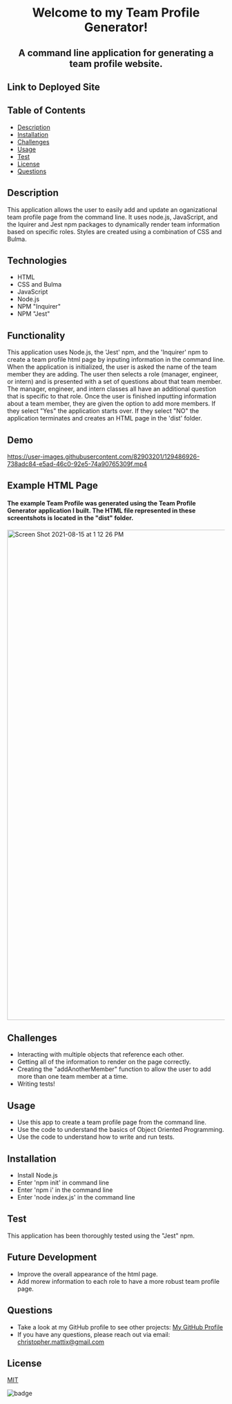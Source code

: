 

# <p align="center">Welcome to my Team Profile Generator!</p> 
## <p align="center">A command line application for generating a team profile website.</p>

## Link to Deployed Site


## Table of Contents
  * [Description](#description)
  * [Installation](#installation)
  * [Challenges](#challenges)
  * [Usage](#usage)
  * [Test](#test)
  * [License](#license)
  * [Questions](#questions)

## Description

This application allows the user to easily add and update an oganizational team profile page from the command line. It uses node.js, JavaScript, and the Iquirer and Jest npm packages to dynamically render team information based on specific roles. Styles are created using a combination of CSS and Bulma.
 
## Technologies
* HTML
* CSS and Bulma
* JavaScript
* Node.js
* NPM "Inquirer"
* NPM "Jest"

## Functionality

This application uses Node.js, the 'Jest' npm, and the 'Inquirer' npm to create a team profile html page by inputing information in the command line. When the application is initialized, the user is asked the name of the team member they are adding. The user then selects a role (manager, engineer, or intern) and is presented with a set of questions about that team member. The manager, engineer, and intern classes all have an additional question that is specific to that role. Once the user is finished inputting information about a team member, they are given the option to add more members. If they select "Yes" the application starts over. If they select "NO" the application terminates and creates an HTML page in the 'dist' folder.

## Demo
https://user-images.githubusercontent.com/82903201/129486926-738adc84-e5ad-46c0-92e5-74a90765309f.mp4

## Example HTML Page
#### The example Team Profile was generated using the Team Profile Generator application I built. The HTML file represented in these screentshots is located in the "dist" folder.
<img width="1136" alt="Screen Shot 2021-08-15 at 1 12 26 PM" src="https://user-images.githubusercontent.com/82903201/129486659-30a53200-04c7-4db7-b17e-3fc939f2fab7.png">

## Challenges

* Interacting with multiple objects that reference each other.
* Getting all of the information to render on the page correctly.
* Creating the "addAnotherMember" function to allow the user to add more than one team member at a time.
* Writing tests!

## Usage
* Use this app to create a team profile page from the command line.
* Use the code to understand the basics of Object Oriented Programming.
* Use the code to understand how to write and run tests. 

## Installation
* Install Node.js
* Enter 'npm init' in command line
* Enter 'npm i' in the command line
* Enter 'node index.js' in the command line

## Test 
This application has been thoroughly tested using the "Jest" npm.

## Future Development
* Improve the overall appearance of the html page.
* Add morew information to each role to have a more robust team profile page.

## Questions
* Take a look at my GitHub profile to see other projects: 
[My GitHub Profile](https://github.com/BeardoMattix)
* If you have any questions, please reach out via email: christopher.mattix@gmail.com

## License
[MIT](https://opensource.org/licenses/MIT)

![badge](https://img.shields.io/static/v1?label=License&message=MIT&color=success)
